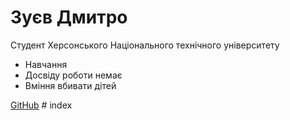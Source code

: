 <!DOCTYPE html>
<html lang="en">
<head>
  <meta charset="UTF-8">
  <title>Особиста сайт-візитка</title>
</head>
<body>
  <h1>Зуєв Дмитро</h1>
  <p>Студент Херсонського Національного технічного університету</p>
  <ul>
    <li>Навчання</li>
    <li>Досвіду роботи немає</li>
    <li>Вміння вбивати дітей</li>
  </ul>
  <a href="https://github.com/[ваше ім'я]">GitHub</a>
</body>
</html># index
